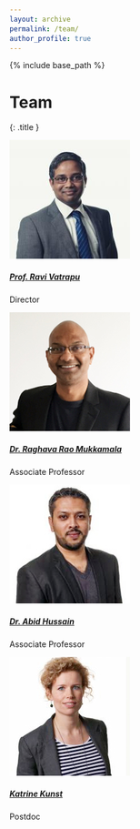 ```yaml
---
layout: archive
permalink: /team/
author_profile: true
---
```


{% include base_path %}



# Team
{: .title }
<div class="row">
  <div class="col-xs-6 col-sm-3 col-md-3">
    <div class="wow bounceInUp animated animated">
      <div class="team boxed-grey text-center">
        <div class="inner">
          <div class="avatar">
          <img src="/images/teams/bm0108_nr3_ravi_vatrapu_5405.jpg" alt='Prof. Ravi Vatrapu' class="img-responsive img-circle table-bordered himg" />
          </div>
          <h5><a class="t-name" href="http://www.cbs.dk/en/research/departments-and-centres/department-of-it-management/staff/rrmitm">Prof. Ravi Vatrapu</a></h5>
          <p class="subtitle">Director</p>
        </div>
      </div>
    </div>
  </div>
  <div class="col-xs-6 col-sm-3 col-md-3">
    <div class="wow bounceInUp animated animated">
      <div class="team boxed-grey text-center">
        <div class="inner">
          <div class="avatar">
          <img src="/images/teams/raghava1.jpg" alt='Raghava Mukkamala' class="img-responsive img-circle table-bordered himg" />
          </div>
          <h5><a class="t-name" href="http://www.cbs.dk/en/research/departments-and-centres/department-of-it-management/staff/rrmitm">Dr. Raghava Rao Mukkamala</a></h5>
          <p class="subtitle">Associate Professor</p>
        </div>
      </div>
    </div>
  </div>
  <div class="col-xs-6 col-sm-3 col-md-3">
    <div class="wow bounceInUp animated animated">
      <div class="team boxed-grey text-center">
        <div class="inner">
          <div class="avatar">
          <img src="/images/teams/abid_hussain_cropped_322.jpg" alt='Dr. Abid Hussain' class="img-responsive img-circle table-bordered himg" />
          </div>
          <h5><a class="t-name" href="http://www.cbs.dk/en/research/departments-and-centres/department-of-it-management/staff/rrmitm">Dr. Abid Hussain</a></h5>
          <p class="subtitle">Associate Professor</p>
        </div>
      </div>
    </div>
  </div>
  <div class="col-xs-6 col-sm-3 col-md-3">
    <div class="wow bounceInUp animated animated">
      <div class="team boxed-grey text-center">
        <div class="inner">
          <div class="avatar">
          <img src="/images/teams/katrine_kunst_0.jpg" alt='Katrine Kunst' class="img-responsive img-circle table-bordered himg" />
          </div>
          <h5><a class="t-name" href="http://www.cbs.dk/en/research/departments-and-centres/department-of-it-management/staff/rrmitm">Katrine Kunst</a></h5>
          <p class="subtitle">Postdoc</p>
        </div>
      </div>
    </div>
  </div>
</div>
